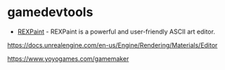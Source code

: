 # gamedevtools


- [REXPaint](http://www.gridsagegames.com/rexpaint/index.html) - REXPaint is a powerful and user-friendly ASCII art editor.


https://docs.unrealengine.com/en-us/Engine/Rendering/Materials/Editor

https://www.yoyogames.com/gamemaker
